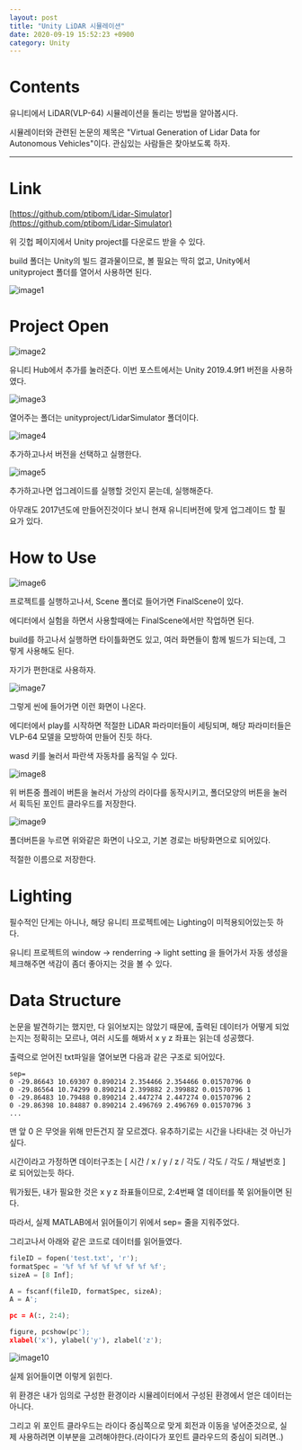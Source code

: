 ```yaml
---
layout: post
title: "Unity LiDAR 시뮬레이션"
date: 2020-09-19 15:52:23 +0900
category: Unity
---
```

# Contents

유니티에서 LiDAR(VLP-64) 시뮬레이션을 돌리는 방법을 알아봅시다.

시뮬레이터와 관련된 논문의 제목은 "Virtual Generation of Lidar Data for
Autonomous Vehicles"이다.
관심있는 사람들은 찾아보도록 하자.

---

# Link

[https://github.com/ptibom/Lidar-Simulator](https://github.com/ptibom/Lidar-Simulator)


위 깃헙 페이지에서 Unity project를 다운로드 받을 수 있다.

build 폴더는 Unity의 빌드 결과물이므로, 볼 필요는 딱히 없고, Unity에서 unityproject 폴더를 열어서 사용하면 된다.

![image1](./Assets/20200919/i1.png?raw=true)

# Project Open

![image2](/Assets/20200919/i2.png?raw=true)

유니티 Hub에서 추가를 눌러준다. 이번 포스트에서는 Unity 2019.4.9f1 버전을 사용하였다.

![image3](./Assets/20200919/3.png?raw=true)

열어주는 폴더는 unityproject/LidarSimulator 폴더이다.

![image4](/Assets/20200919/4.png?raw=true)

추가하고나서 버전을 선택하고 실행한다.

![image5](/Assets/images/2020-09-19/5.png?raw=true)

추가하고나면 업그레이드를 실행할 것인지 묻는데, 실행해준다.

아무래도 2017년도에 만들어진것이다 보니 현재 유니티버전에 맞게 업그레이드 할 필요가 있다.

# How to Use

![image6](/Assets/images/2020-09-19/6.png?raw=true)

프로젝트를 실행하고나서, Scene 폴더로 들어가면 FinalScene이 있다.

에디터에서 실험을 하면서 사용할때에는 FinalScene에서만 작업하면 된다.

build를 하고나서 실행하면 타이틀화면도 있고, 여러 화면들이 함께 빌드가 되는데, 그렇게 사용해도 된다.

자기가 편한대로 사용하자.

![image7](/Assets/images/2020-09-19/7.png?raw=true)

그렇게 씬에 들어가면 이런 화면이 나온다.

에디터에서 play를 시작하면 적절한 LiDAR 파라미터들이 세팅되며, 해당 파라미터들은 VLP-64 모델을 모방하여 만들어 진듯 하다.

wasd 키를 눌러서 파란색 자동차를 움직일 수 있다.

![image8](/Assets/images/2020-09-19/8.png?raw=true)

위 버튼중 플레이 버튼을 눌러서 가상의 라이다를 동작시키고, 폴더모양의 버튼을 눌러서 획득된 포인트 클라우드를 저장한다.

![image9](/Assets/images/2020-09-19/9.png?raw=true)

폴더버튼을 누르면 위와같은 화면이 나오고, 기본 경로는 바탕화면으로 되어있다.

적절한 이름으로 저장한다.

# Lighting

필수적인 단게는 아니나, 해당 유니티 프로젝트에는 Lighting이 미적용되어있는듯 하다.

유니티 프로젝트의 window -> renderring -> light setting 을 들어가서 자동 생성을 체크해주면 색감이 좀더 좋아지는 것을 볼 수 있다.

# Data Structure

논문을 발견하기는 했지만, 다 읽어보지는 않았기 때문에, 출력된 데이터가 어떻게 되었는지는 정확히는 모르나, 여러 시도를 해봐서 x y z 좌표는 읽는데 성공했다.

출력으로 얻어진 txt파일을 열어보면 다음과 같은 구조로 되어있다.

```
sep=
0 -29.86643 10.69307 0.890214 2.354466 2.354466 0.01570796 0
0 -29.86564 10.74299 0.890214 2.399882 2.399882 0.01570796 1
0 -29.86483 10.79488 0.890214 2.447274 2.447274 0.01570796 2
0 -29.86398 10.84887 0.890214 2.496769 2.496769 0.01570796 3
...
```

맨 앞 0 은 무엇을 위해 만든건지 잘 모르겠다. 유추하기로는 시간을 나타내는 것 아닌가 싶다.

시간이라고 가정하면 데이터구조는 [ 시간 / x / y / z / 각도 / 각도 / 각도 / 채널번호 ]로 되어있는듯 하다.

뭐가됬든, 내가 필요한 것은 x y z 좌표들이므로, 2:4번째 열 데이터를 쭉 읽어들이면 된다.

따라서, 실제 MATLAB에서 읽어들이기 위에서 sep= 줄을 지워주었다.

그리고나서 아래와 같은 코드로 데이터를 읽어들였다.

```python
fileID = fopen('test.txt', 'r');
formatSpec = '%f %f %f %f %f %f %f %f';
sizeA = [8 Inf];

A = fscanf(fileID, formatSpec, sizeA);
A = A';

pc = A(:, 2:4);

figure, pcshow(pc');
xlabel('x'), ylabel('y'), zlabel('z');
```

![image10](/Assets/images/2020-09-19/10.png?raw=true)

실제 읽어들이면 이렇게 읽힌다.

위 환경은 내가 임의로 구성한 환경이라 시뮬레이터에서 구성된 환경에서 얻은 데이터는 아니다.

그리고 위 포인트 클라우드는 라이다 중심쪽으로 맞게 회전과 이동을 넣어준것으로, 실제 사용하려면 이부분을 고려해야한다.(라이다가 포인트 클라우드의 중심이 되려면..)
